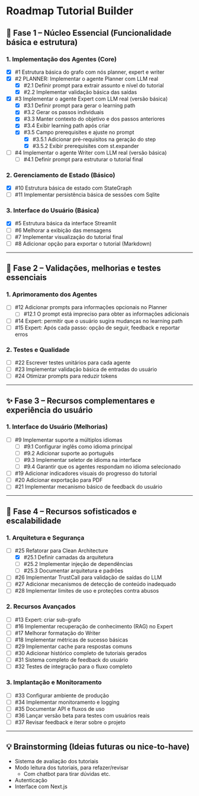 # Roadmap Tutorial Builder

## 🧱 Fase 1 – Núcleo Essencial (Funcionalidade básica e estrutura)

### 1. Implementação dos Agentes (Core)

- [x] #1 Estrutura básica do grafo com nós planner, expert e writer
- [x] #2 PLANNER: Implementar o agente Planner com LLM real
  - [x] #2.1 Definir prompt para extrair assunto e nível do tutorial
  - [x] #2.2 Implementar validação básica das saídas
- [x] #3 Implementar o agente Expert com LLM real (versão básica)
  - [x] #3.1 Definir prompt para gerar o learning path
  - [x] #3.2 Gerar os passos individuais
  - [x] #3.3 Manter contexto do objetivo e dos passos anteriores
  - [x] #3.4 Exibir learning path após criar
  - [x] #3.5 Campo prerequisites e ajuste no prompt
    - [x] #3.5.1 Adicionar pré-requisitos na geração do step
    - [x] #3.5.2 Exibir prerequisites com st.expander
- [ ] #4 Implementar o agente Writer com LLM real (versão básica)
  - [ ] #4.1 Definir prompt para estruturar o tutorial final

### 2. Gerenciamento de Estado (Básico)

- [x] #10 Estrutura básica de estado com StateGraph
- [ ] #11 Implementar persistência básica de sessões com Sqlite

### 3. Interface do Usuário (Básica)

- [x] #5 Estrutura básica da interface Streamlit
- [ ] #6 Melhorar a exibição das mensagens
- [ ] #7 Implementar visualização do tutorial final
- [ ] #8 Adicionar opção para exportar o tutorial (Markdown)

---

## 🔧 Fase 2 – Validações, melhorias e testes essenciais

### 1. Aprimoramento dos Agentes

- [ ] #12 Adicionar prompts para informações opcionais no Planner
  - [ ] #12.1 O prompt está impreciso para obter as informações adicionais
- [ ] #14 Expert: permitir que o usuário sugira mudanças no learning path
- [ ] #15 Expert: Após cada passo: opção de seguir, feedback e reportar erros

### 2. Testes e Qualidade

- [ ] #22 Escrever testes unitários para cada agente
- [ ] #23 Implementar validação básica de entradas do usuário
- [ ] #24 Otimizar prompts para reduzir tokens

---

## ✨ Fase 3 – Recursos complementares e experiência do usuário

### 1. Interface do Usuário (Melhorias)

- [ ] #9 Implementar suporte a múltiplos idiomas
  - [ ] #9.1 Configurar inglês como idioma principal
  - [ ] #9.2 Adicionar suporte ao português
  - [ ] #9.3 Implementar seletor de idioma na interface
  - [ ] #9.4 Garantir que os agentes respondam no idioma selecionado
- [ ] #19 Adicionar indicadores visuais do progresso do tutorial
- [ ] #20 Adicionar exportação para PDF
- [ ] #21 Implementar mecanismo básico de feedback do usuário

---

## 🚀 Fase 4 – Recursos sofisticados e escalabilidade

### 1. Arquitetura e Segurança

- [ ] #25 Refatorar para Clean Architecture
  - [x] #25.1 Definir camadas da arquitetura
  - [ ] #25.2 Implementar injeção de dependências
  - [ ] #25.3 Documentar arquitetura e padrões
- [ ] #26 Implementar TrustCall para validação de saídas do LLM
- [ ] #27 Adicionar mecanismos de detecção de conteúdo inadequado
- [ ] #28 Implementar limites de uso e proteções contra abusos

### 2. Recursos Avançados

- [ ] #13 Expert: criar sub-grafo
- [ ] #16 Implementar recuperação de conhecimento (RAG) no Expert
- [ ] #17 Melhorar formatação do Writer
- [ ] #18 Implementar métricas de sucesso básicas
- [ ] #29 Implementar cache para respostas comuns
- [ ] #30 Adicionar histórico completo de tutoriais gerados
- [ ] #31 Sistema completo de feedback do usuário
- [ ] #32 Testes de integração para o fluxo completo

### 3. Implantação e Monitoramento

- [ ] #33 Configurar ambiente de produção
- [ ] #34 Implementar monitoramento e logging
- [ ] #35 Documentar API e fluxos de uso
- [ ] #36 Lançar versão beta para testes com usuários reais
- [ ] #37 Revisar feedback e iterar sobre o projeto

---

## 💡 Brainstorming (Ideias futuras ou nice-to-have)

- Sistema de avaliação dos tutoriais
- Modo leitura dos tutoriais, para refazer/revisar
  - Com chatbot para tirar dúvidas etc.
- Autenticação
- Interface com Next.js
